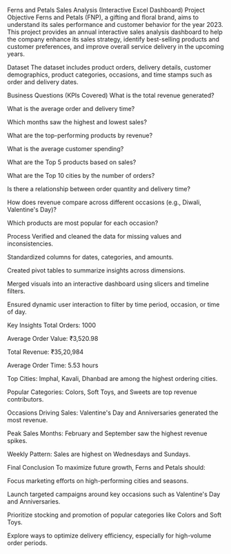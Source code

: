 Ferns and Petals Sales Analysis (Interactive Excel Dashboard)
Project Objective
Ferns and Petals (FNP), a gifting and floral brand, aims to understand its sales performance and customer behavior for the year 2023. This project provides an annual interactive sales analysis dashboard to help the company enhance its sales strategy, identify best-selling products and customer preferences, and improve overall service delivery in the upcoming years.

Dataset
The dataset includes product orders, delivery details, customer demographics, product categories, occasions, and time stamps such as order and delivery dates.

Business Questions (KPIs Covered)
What is the total revenue generated?

What is the average order and delivery time?

Which months saw the highest and lowest sales?

What are the top-performing products by revenue?

What is the average customer spending?

What are the Top 5 products based on sales?

What are the Top 10 cities by the number of orders?

Is there a relationship between order quantity and delivery time?

How does revenue compare across different occasions (e.g., Diwali, Valentine's Day)?

Which products are most popular for each occasion?

Process
Verified and cleaned the data for missing values and inconsistencies.

Standardized columns for dates, categories, and amounts.

Created pivot tables to summarize insights across dimensions.

Merged visuals into an interactive dashboard using slicers and timeline filters.

Ensured dynamic user interaction to filter by time period, occasion, or time of day.

Key Insights
Total Orders: 1000

Average Order Value: ₹3,520.98

Total Revenue: ₹35,20,984

Average Order Time: 5.53 hours

Top Cities: Imphal, Kavali, Dhanbad are among the highest ordering cities.

Popular Categories: Colors, Soft Toys, and Sweets are top revenue contributors.

Occasions Driving Sales: Valentine's Day and Anniversaries generated the most revenue.

Peak Sales Months: February and September saw the highest revenue spikes.

Weekly Pattern: Sales are highest on Wednesdays and Sundays.

Final Conclusion
To maximize future growth, Ferns and Petals should:

Focus marketing efforts on high-performing cities and seasons.

Launch targeted campaigns around key occasions such as Valentine's Day and Anniversaries.

Prioritize stocking and promotion of popular categories like Colors and Soft Toys.

Explore ways to optimize delivery efficiency, especially for high-volume order periods.
